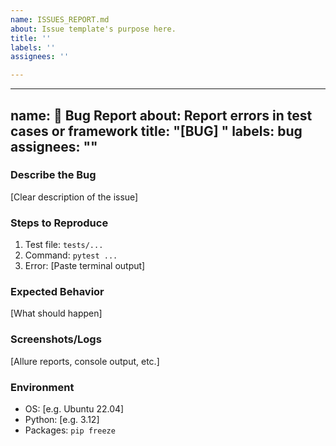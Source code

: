 ```yaml
---
name: ISSUES_REPORT.md
about: Issue template's purpose here.
title: ''
labels: ''
assignees: ''

---
```


---
name: 🐛 Bug Report
about: Report errors in test cases or framework
title: "[BUG] "
labels: bug
assignees: ""
---

### Describe the Bug
[Clear description of the issue]

### Steps to Reproduce
1. Test file: `tests/...`
2. Command: `pytest ...`
3. Error: [Paste terminal output]

### Expected Behavior
[What should happen]

### Screenshots/Logs
[Allure reports, console output, etc.]

### Environment
- OS: [e.g. Ubuntu 22.04]
- Python: [e.g. 3.12]
- Packages: `pip freeze`
